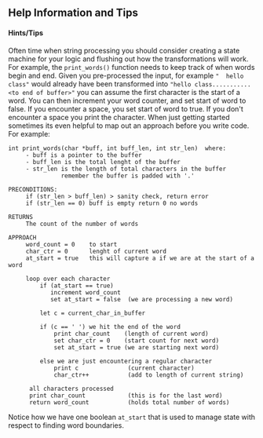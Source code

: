 ## Help Information and Tips

#### Hints/Tips
Often time when string processing you should consider creating a state machine for your logic and flushing out how the transformations will work.  For example, the `print_words()` function needs to keep track of when words begin and end.  Given you pre-processed the input, for example `"  hello class"` would already have been transformed into `"hello class...........<to end of buffer>"` you can assume the first character is the start of a word.  You can then increment your word counter, and set start of word to false.  If you encounter a space, you set start of word to true.  If you don't encounter a space you print the character.  When just getting started sometimes its even helpful to map out an approach before you write code.  For example:

```text
int print_words(char *buff, int buff_len, int str_len)  where:
     - buff is a pointer to the buffer
     - buff_len is the total lenght of the buffer
     - str_len is the length of total characters in the buffer
               remember the buffer is padded with '.'

PRECONDITIONS: 
     if (str_len > buff_len) > sanity check, return error
     if (str_len == 0) buff is empty return 0 no words

RETURNS
     The count of the number of words

APPROACH
     word_count = 0    to start
     char_ctr = 0      lenght of current word
     at_start = true   this will capture a if we are at the start of a word

     loop over each character
         if (at_start == true)
            increment word_count
            set at_start = false  (we are processing a new word)

         let c = current_char_in_buffer

         if (c == ' ') we hit the end of the word
             print char_count    (length of current word)
             set char_ctr = 0    (start count for next word)
             set at_start = true (we are starting next word)

         else we are just encountering a regular character
             print c              (current character)
             char_ctr++           (add to length of current string)

      all characters processed
      print char_count            (this is for the last word)
      return word_count           (holds total number of words)
```

Notice how we have one boolean `at_start` that is used to manage state with respect to finding word boundaries. 